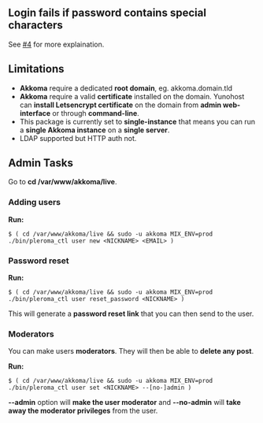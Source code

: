## Login fails if password contains special characters

See [#4](https://github.com/YunoHost-Apps/akkoma_ynh/issues/4) for more explaination.

## Limitations

- **Akkoma** require a dedicated **root domain**, eg. akkoma.domain.tld
- **Akkoma** require a valid **certificate** installed on the domain. Yunohost can **install Letsencrypt certificate** on the domain from **admin web-interface** or through **command-line**.
- This package is currently set to **single-instance** that means you can run a **single Akkoma instance** on a **single server**.
- LDAP supported but HTTP auth not.

## Admin Tasks
Go to **cd /var/www/akkoma/live**.

### Adding users

**Run:**

    $ ( cd /var/www/akkoma/live && sudo -u akkoma MIX_ENV=prod ./bin/pleroma_ctl user new <NICKNAME> <EMAIL> )

### Password reset

**Run:**

    $ ( cd /var/www/akkoma/live && sudo -u akkoma MIX_ENV=prod ./bin/pleroma_ctl user reset_password <NICKNAME> )

This will generate a **password reset link** that you can then send to the user.

### Moderators

You can make users **moderators**. They will then be able to **delete any post**.

**Run:**

    $ ( cd /var/www/akkoma/live && sudo -u akkoma MIX_ENV=prod ./bin/pleroma_ctl user set <NICKNAME> --[no-]admin )

**--admin** option will **make the user moderator** and **--no-admin** will **take away the moderator privileges** from the user.

